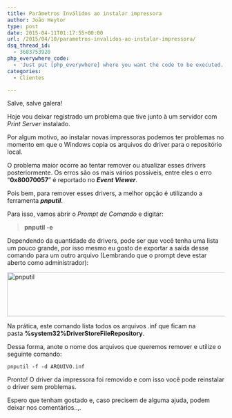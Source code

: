 ```yaml
---
title: Parâmetros Inválidos ao instalar impressora
author: João Heytor
type: post
date: 2015-04-11T01:17:55+00:00
url: /2015/04/10/parametros-invalidos-ao-instalar-impressora/
dsq_thread_id:
  - 3683753920
php_everywhere_code:
  - 'Just put [php_everywhere] where you want the code to be executed.'
categories:
  - Clientes

---
```

Salve, salve galera!

Hoje vou deixar registrado um problema que tive junto à um servidor com _Print Server_ instalado.

Por algum motivo, ao instalar novas impressoras podemos ter problemas no momento em que o Windows copia os arquivos do driver para o repositório local.

O problema maior ocorre ao tentar remover ou atualizar esses drivers posteriormente. Os erros são os mais vários possíveis, entre eles o erro &#8220;**0x80070057**&#8221; é reportado no **_Event Viewer_**.

<!--more-->

Pois bem, para remover esses drivers, a melhor opção é utilizando a ferramenta _**pnputil**_.

Para isso, vamos abrir o _Prompt de Comando_ e digitar:

> **pnputil -e**

Dependendo da quantidade de drivers, pode ser que você tenha uma lista um pouco grande, por isso mesmo eu gosto de exportar a saída desse comando para um outro arquivo (Lembrando que o prompt deve estar aberto como administrador):

<img loading="lazy" class="alignnone size-full wp-image-791" src="/img/sites/4/2015/04/pnputil.png" alt="pnputil" width="677" height="102" /> 

Na prática, este comando lista todos os arquivos .inf que ficam na pasta **%system32%DriverStoreFileRepository**.

Dessa forma, anote o nome dos arquivos que queremos remover e utilize o seguinte comando:
```
pnputil -f -d ARQUIVO.inf
```

Pronto! O driver da impressora foi removido e com isso você pode reinstalar o driver sem problemas.

Espero que tenham gostado e, caso precisem de alguma ajuda, podem deixar nos comentários..,.